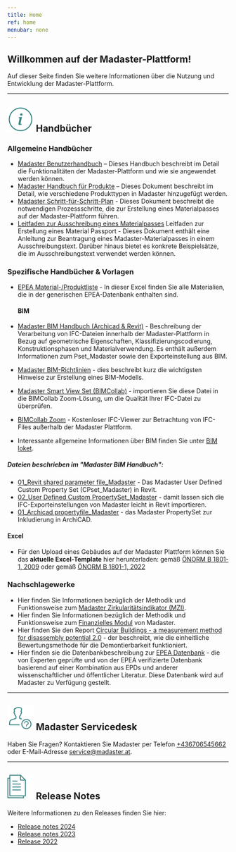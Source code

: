 ```yaml
---
title: Home
ref: home
menubar: none
---
```


## Willkommen auf der Madaster-Plattform!
Auf dieser Seite finden Sie weitere Informationen über die Nutzung und Entwicklung der Madaster-Plattform.

---

## <img class="header-img" src="/assets/images/767.svg"> Handbücher


### Allgemeine Handbücher

 * <a href="/files/de/Madaster - Benutzerhandbuch.pdf" target="_blank">Madaster Benutzerhandbuch</a> – Dieses Handbuch beschreibt im Detail die Funktionalitäten der Madaster-Plattform und wie sie angewendet werden können.
 * <a href="/files/de/Madaster - Produkte hinzufügen.pdf" target="_blank">Madaster Handbuch für Produkte</a> – Dieses Dokument beschreibt im Detail, wie verschiedene Produkttypen in Madaster hinzugefügt werden.
 * <a href="/files/de/Madaster - Ablaufplan Material Passport.pdf" target="_blank">Madaster Schritt-für-Schritt-Plan</a> - Dieses Dokument beschreibt die notwendigen Prozessschritte, die zur Erstellung eines Materialpasses auf der Madaster-Plattform führen.
 * <a href="/files/de/Madaster - Leitfaden Ausschreibung.pdf" target="_blank">Leitfaden zur Ausschreibung eines Materialpasses</a> Leitfaden zur Erstellung eines Material Passport</a> - Dieses Dokument enthält eine Anleitung zur Beantragung eines Madaster-Materialpasses in einem Ausschreibungstext. Darüber hinaus bietet es konkrete Beispielsätze, die im Ausschreibungstext verwendet werden können.


### Spezifische Handbücher & Vorlagen
* <a href="/files/epea/EPEA Generic 2024-6-25.xlsx" target="_blank">EPEA Material-/Produktliste</a> - In dieser Excel finden Sie alle Materialien, die in der generischen EPEA-Datenbank enthalten sind.
  
  #### BIM
* <a href="/files/at/Madaster BIM Anleitung_20240303.pdf" target="_blank">Madaster BIM Handbuch (Archicad & Revit)</a> - Beschreibung der Verarbeitung von IFC-Dateien innerhalb der Madaster-Plattform in Bezug auf geometrische Eigenschaften, Klassifizierungscodierung, Konstruktionsphasen und Materialverwendung. Es enthält außerdem Informationen zum Pset_Madaster sowie den Exporteinstellung aus BIM.
* <a href="/files/de/IFC-Richtlinien für BIM Modelle.pdf" target="_blank">Madaster BIM-Richtlinien</a> - dies beschreibt kurz die wichtigsten Hinweise zur Erstellung eines BIM-Modells.
* <a href="https://helpcenter.bimcollab.com/portal/de/kb/articles/smart-view-sets-downloads-de" target="_blank">Madaster Smart View Set (BIMCollab)</a> - importieren Sie diese Datei in die BIMCollab Zoom-Lösung, um die Qualität Ihrer IFC-Datei zu überprüfen.
* <a href="https://www.bimcollab.com/de/go/free-ifc-viewer/" target="_blank">BIMCollab Zoom</a> - Kostenloser IFC-Viewer zur Betrachtung von IFC-Files außerhalb der Madaster Plattform.
* Interessante allgemeine Informationen über BIM finden Sie unter <a href="/files/de/BIM basis ILS_infographicA4_German.pdf" target="_blank">BIM loket</a>.
  
##### Dateien beschrieben im "Madaster BIM Handbuch":
* <a href="/files/at/240621_01_Revit shared parameter file_Madaster.txt" target="_blank">01_Revit shared parameter file_Madaster</a> - Das Madaster User Defined Custom Property Set (CPset_Madaster) in Revit.
* <a href="/files/at/240621_02_User Defined cPropertySet_Madaster.txt" target="_blank">02_User Defined Custom PropertySet_Madaster</a> - damit lassen sich die IFC-Exporteinstellungen von Madaster leicht in Revit importieren.
* <a href="/files/at/Madaster_Archicad 20propertyfile.xml" target="_blank">01_Archicad propertyfile_Madaster</a> - das Madaster PropertySet zur Inkludierung in ArchiCAD.

#### Excel
* Für den Upload eines Gebäudes auf der Madaster Plattform können Sie das **aktuelle Excel-Template** hier herunterladen: gemäß <a href="https://backend.madaster.com/api/buildingfile/downloadexceltemplate/d03edfe3-01d6-4b4c-a68f-b3c78af051ea/de-at" target="_blank">ÖNORM B 1801-1, 2009</a> oder gemäß <a href="https://backend.madaster.com/api/buildingfile/downloadexceltemplate/5913febd-c32b-4530-9b85-1afa7a40d15e/de-at" target="_blank">ÖNORM B 1801-1, 2022</a>

### Nachschlagewerke

 * Hier finden Sie Informationen bezüglich der Methodik und Funktionsweise zum <a href="https://docs.madaster.com/de/en/knowledge-base/calculations#madaster-circularity-indicator-mci" target="_blank">Madaster Zirkularitätsindikator (MZI)</a>.
 * Hier finden Sie Informationen bezüglich der Methodik und Funktionsweise zum <a href="https://docs.madaster.com/de/en/knowledge-base/calculations#financial" target="_blank">Finanzielles Modul</a> von Madaster.
 * Hier finden Sie den Report <a href="https://www.dgbc.nl/upload/files/Publicaties/circulariteit/DGBC%20Disassembly%20Potential%20Measurement%20Methodology%20_%202022.pdf" target="_blank">Circular Buildings - a measurement method for disassembly potential 2.0</a> - der beschreibt, wie die einheitliche Bewertungsmethode für die Demontierbarkeit funktioniert.
 * Hier finden sie die Datenbankbeschreibung zur <a href="https://docs.madaster.com/files/en/EPEA_Generic_Dataset_Description.pdf" target="_blank">EPEA Datenbank</a> - die von Experten geprüfte und von der EPEA verifizierte Datenbank basierend auf einer Kombination aus EPDs und anderer wissenschaftlicher und öffentlicher Literatur. Diese Datenbank wird auf Madaster zu Verfügung gestellt.

---

## <img class="header-img" src="/assets/images/771.svg"> Madaster Servicedesk
Haben Sie Fragen? Kontaktieren Sie Madaster per Telefon [+436706545662](tel:+436706545662) oder E-Mail-Adresse <service@madaster.at>.

---

## <img class="header-img" src="/assets/images/770.svg"> Release Notes

Weitere Informationen zu den Releases finden Sie hier:

* <a href="https://docs.madaster.com/de/en/resources/release-notes" target="_blank">Release notes 2024</a>
* <a href="/files/en/Madaster Release notes 2023.pdf" target="_blank">Release notes 2023</a>
* <a href="/files/en/Madaster Release notes 2022.pdf" target="_blank">Release 2022</a>
